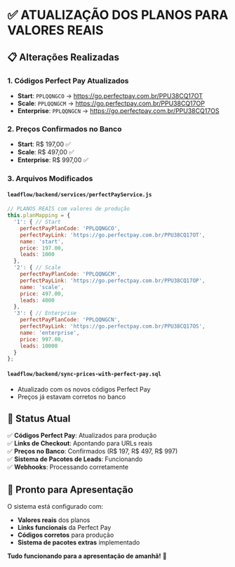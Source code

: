 # ✅ ATUALIZAÇÃO DOS PLANOS PARA VALORES REAIS

## 📋 **Alterações Realizadas**

### **1. Códigos Perfect Pay Atualizados**
- **Start**: `PPLQQNGCO` → https://go.perfectpay.com.br/PPU38CQ17OT
- **Scale**: `PPLQQNGCM` → https://go.perfectpay.com.br/PPU38CQ17OP  
- **Enterprise**: `PPLQQNGCN` → https://go.perfectpay.com.br/PPU38CQ17OS

### **2. Preços Confirmados no Banco**
- **Start**: R$ 197,00 ✅
- **Scale**: R$ 497,00 ✅
- **Enterprise**: R$ 997,00 ✅

### **3. Arquivos Modificados**

#### **`leadflow/backend/services/perfectPayService.js`**
```javascript
// PLANOS REAIS com valores de produção
this.planMapping = {
  '1': { // Start
    perfectPayPlanCode: 'PPLQQNGCO',
    perfectPayLink: 'https://go.perfectpay.com.br/PPU38CQ17OT',
    name: 'start',
    price: 197.00,
    leads: 1000
  },
  '2': { // Scale  
    perfectPayPlanCode: 'PPLQQNGCM',
    perfectPayLink: 'https://go.perfectpay.com.br/PPU38CQ17OP',
    name: 'scale',
    price: 497.00,
    leads: 4000
  },
  '3': { // Enterprise
    perfectPayPlanCode: 'PPLQQNGCN',
    perfectPayLink: 'https://go.perfectpay.com.br/PPU38CQ17OS',
    name: 'enterprise',
    price: 997.00,
    leads: 10000
  }
};
```

#### **`leadflow/backend/sync-prices-with-perfect-pay.sql`**
- Atualizado com os novos códigos Perfect Pay
- Preços já estavam corretos no banco

## 🎯 **Status Atual**

✅ **Códigos Perfect Pay**: Atualizados para produção  
✅ **Links de Checkout**: Apontando para URLs reais  
✅ **Preços no Banco**: Confirmados (R$ 197, R$ 497, R$ 997)  
✅ **Sistema de Pacotes de Leads**: Funcionando  
✅ **Webhooks**: Processando corretamente  

## 🚀 **Pronto para Apresentação**

O sistema está configurado com:
- **Valores reais** dos planos
- **Links funcionais** da Perfect Pay
- **Códigos corretos** para produção
- **Sistema de pacotes extras** implementado

**Tudo funcionando para a apresentação de amanhã!** 🎉











